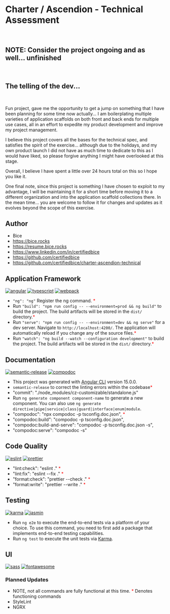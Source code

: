 # Charter / Ascendion - Technical Assessment

<br>

## NOTE: Consider the project ongoing and as well... unfinished

<br>

## The telling of the dev...

<br>

Fun project, gave me the opportunity to get a jump on something that I have been planning for some time now actually...
I am boilerplating multiple varieties of application scaffolds on both front and back ends for multiple use cases, all in
an effort to expedite my product development and improve my project management.

I believe this project covers all the bases for the technical spec, and satisfies the spirit of the exercise...
although due to the holidays, and my own product launch I did not have as much time to dedicate to this as I would have liked,
so please forgive anything I might have overlooked at this stage.

Overall, I believe I have spent a little over 24 hours total on this so I hope you like it.

One final note, since this project is something I have chosen to exploit to my advantage, I will be maintaining it for a short time
before moving it to a different organization and into the application scaffold collections there. In the mean time... you are
welcome to follow it for changes and updates as it evolves beyond the scope of this exercise.

## Author

-   Bice
-   https://bice.rocks
-   https://resume.bice.rocks
-   https://www.linkedin.com/in/certifiedbice
-   https://github.com/certifiedbice
-   https://github.com/certifiedbice/charter-ascendion-technical

## Application Framework

[![angular](https://img.shields.io/badge/Angular-%23B52E31?style=flat?logo=angular)](https://angular.io)
[![typescript](https://img.shields.io/badge/Typescript-%233178C6?style=flat?logo=typescript)](https://typescriptlang.org)
[![webpack](https://img.shields.io/badge/Webpack-%238DD6F9?style=flat?logo=typescript)](https://webpack.js.org)

-   `"ng": "ng"` Register the ng command. <span style="color:red;">\*</span>
-   Run `"build": "npm run config -- --environment=prod && ng build"` to build the project. The build artifacts will be stored in the `dist/` directory.<span style="color:red;">\*</span>
-   Run `"serve": "npm run config -- --environment=dev && ng serve"` for a dev server. Navigate to `http://localhost:4200/`. The application will automatically reload if you change any of the source files.<span style="color:red;">\*</span>
-   Run `"watch": "ng build --watch --configuration development"` to build the project. The build artifacts will be stored in the `dist/` directory.<span style="color:red;">\*</span>

## Documentation

[![semantic-release](https://img.shields.io/badge/semantic--release-%23DA107C?style=flat)](https://github.com/semantic-release/semantic-release)
[![compodoc](https://img.shields.io/badge/Compodoc-%23F03848?style=flat?logo=prettier)](https://https://compodoc.app)

-   This project was generated with [Angular CLI](https://github.com/angular/angular-cli) version 15.0.0.
-   `semantic-release` to correct the linting errors within the codebase<span style="color:red">\*</span>
-   "commit": "./node_modules/cz-customizable/standalone.js"
-   Run `ng generate component component-name` to generate a new component. You can also use `ng generate directive|pipe|service|class|guard|interface|enum|module`.
-   "compodoc": "npx compodoc -p tsconfig.doc.json", <span style="color:red;">\*</span>
-   "compodoc:build": "compodoc -p tsconfig.doc.json",
-   "compodoc:build-and-serve": "compodoc -p tsconfig.doc.json -s",
-   "compodoc:serve": "compodoc -s"

## Code Quality

[![eslint](https://img.shields.io/badge/ESLint-%234B32C3?style=flat?logo=typescript)](https://eslint.org)
[![prettier](https://img.shields.io/badge/Prettier-%23F7B93E?style=flat?logo=prettier)](https://prettier.io)

-   "lint:check": "eslint ." <span style="color:red;">\*</span>
-   "lint:fix": "eslint --fix ." <span style="color:red;">\*</span>
-   "format:check": "prettier --check ." <span style="color:red;">\*</span>
-   "format:write": "prettier --write ." <span style="color:red;">\*</span>

## Testing

[![karma](https://img.shields.io/badge/Karma-%2342BEAE?style=flat?logo=jest)](https://karma-runner.github.io/latest/index.html)
[![jasmin](https://img.shields.io/badge/Jasmin-%238A4182?style=flat?logo=jasmin)](https://jasmine.github.io/)

-   Run `ng e2e` to execute the end-to-end tests via a platform of your choice. To use this command, you need to first add a package that implements end-to-end testing capabilities.
-   Run `ng test` to execute the unit tests via [Karma](https://karma-runner.github.io).

## UI

[![sass](https://img.shields.io/badge/SASS-%23CC6699?style=flat?logo=sass)](https://sass-lang.com)
[![fontawesome](https://img.shields.io/badge/FontAwesome-%23528DD7?style=flat?logo=fontawesome)](https://sass-lang.com)

### Planned Updates

-   NOTE, not all commands are fully functional at this time. <span style="color:red;">\*</span> Denotes functioning commands
-   StyleLint
-   NGRX
